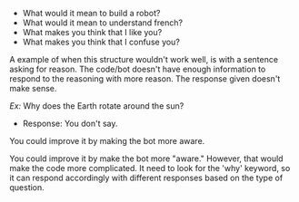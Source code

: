 * What would it mean to build a robot?
* What would it mean to understand french?
* What makes you think that I like you?
* What makes you think that I confuse you?


A example of when this structure wouldn't work well, is with a sentence asking for reason. The code/bot doesn't have enough information to respond to the reasoning with more reason. The response given doesn't make sense.

*Ex:* Why does the Earth rotate around the sun?
* Response: You don't say.

You could improve it by making the bot more aware. 

You could improve it by make the bot more "aware." However, that would make the code more complicated. It need to look for the 'why' keyword, so it can respond accordingly with different responses based on the type of question.